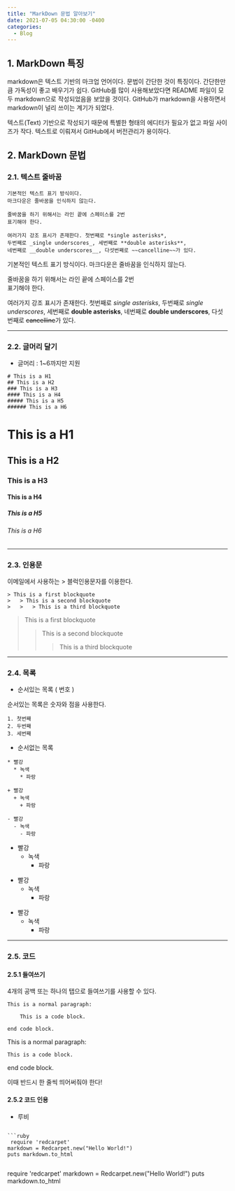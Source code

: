 ```yaml
---
title: "MarkDown 문법 알아보기"
date: 2021-07-05 04:30:00 -0400
categories: 
  - Blog
---
```


## 1. MarkDown 특징
markdown은 텍스트 기반의 마크업 언어이다. 문법이 간단한 것이 특징이다. 간단한만큼 가독성이 좋고 배우기가 쉽다. GitHub를 많이 사용해보았다면 README 파일이 모두 markdown으로 작성되었음을 보았을 것이다. GitHub가 markdown을 사용하면서 markdown이 널리 쓰이는 계기가 되었다.

텍스트(Text) 기반으로 작성되기 때문에 특별한 형태의 에디터가 필요가 없고 파일 사이즈가 작다. 텍스트로 이뤄져서 GitHub에서 버전관리가 용이하다.

## 2. MarkDown 문법
### 2.1. 텍스트 줄바꿈

```
기본적인 텍스트 표기 방식이다.
마크다운은 줄바꿈을 인식하지 않는다.

줄바꿈을 하기 위해서는 라인 끝에 스페이스를 2번  
표기해야 한다.

여러가지 강조 표시가 존재한다. 첫번째로 *single asterisks*,
두번째로 _single underscores_, 세번째로 **double asterisks**,
네번째로 __double underscores__, 다섯번째로 ~~cancelline~~가 있다.
```

기본적인 텍스트 표기 방식이다.
마크다운은 줄바꿈을 인식하지 않는다.

줄바꿈을 하기 위해서는 라인 끝에 스페이스를 2번  
표기해야 한다.

여러가지 강조 표시가 존재한다. 첫번째로 *single asterisks*,
두번째로 _single underscores_, 세번째로 **double asterisks**,
네번째로 __double underscores__, 다섯번째로 ~~cancelline~~가 있다.
***
### 2.2. 글머리 달기

* 글머리 : 1~6까지만 지원

```
# This is a H1
## This is a H2
### This is a H3
#### This is a H4
##### This is a H5
###### This is a H6
```
# This is a H1
## This is a H2
### This is a H3
#### This is a H4
##### This is a H5
###### This is a H6
***
### 2.3. 인용문
이메일에서 사용하는 > 블럭인용문자를 이용한다.
```
> This is a first blockquote
>   > This is a second blockquote
>   >   > This is a third blockquote
```
> This is a first blockquote
>   > This is a second blockquote
>   >   > This is a third blockquote

***

### 2.4. 목록
* 순서있는 목록 ( 번호 )

순서있는 목록은 숫자와 점을 사용한다.

```
1. 첫번째
2. 두번째
3. 세번째
```

* 순서없는 목록

```
* 빨강
  * 녹색
    * 파랑

+ 빨강
  + 녹색
    + 파랑

- 빨강
  - 녹색
    - 파랑
```

* 빨강
  * 녹색
    * 파랑

+ 빨강
  + 녹색
    + 파랑

- 빨강
  - 녹색
    - 파랑

***

### 2.5. 코드
#### 2.5.1 들여쓰기
4개의 공백 또는 하나의 탭으로 들여쓰기를 사용할 수 있다.
```
This is a normal paragraph:

    This is a code block.
    
end code block.
```
This is a normal paragraph:

    This is a code block.
    
end code block.

이때 반드시 한 줄씩 띄어써줘야 한다!

#### 2.5.2 코드 인용
* 루비
```

```ruby
 require 'redcarpet'
markdown = Redcarpet.new("Hello World!")
puts markdown.to_html
```

```

```
 require 'redcarpet'
markdown = Redcarpet.new("Hello World!")
puts markdown.to_html
```